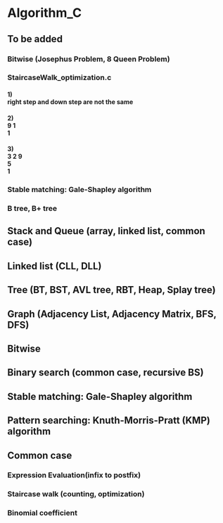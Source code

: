 # Algorithm_C

## To be added
### Bitwise (Josephus Problem, 8 Queen Problem)

### StaircaseWalk_optimization.c
#### 1) <br>right step and down step are not the same
#### 2) <br>9 1<br> 1
#### 3) <br>3 2 9<br>5<br>1

### Stable matching: Gale-Shapley algorithm

### B tree, B+ tree

## Stack and Queue (array, linked list, common case)
## Linked list (CLL, DLL)
## Tree (BT, BST, AVL tree, RBT, Heap, Splay tree)
## Graph (Adjacency List, Adjacency Matrix, BFS, DFS)
## Bitwise
## Binary search (common case, recursive BS)
## Stable matching: Gale-Shapley algorithm
## Pattern searching: Knuth-Morris-Pratt (KMP) algorithm

## Common case
### Expression Evaluation(infix to postfix)
### Staircase walk (counting, optimization)
### Binomial coefficient